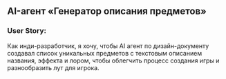## AI-агент «Генератор описания предметов»

### User Story:

Как инди-разработчик, я хочу, чтобы AI агент по дизайн-документу создавал список уникальных предметов с текстовым описанием названия, эффекта и лором, чтобы облегчить процесс создания игры и разнообразить лут для игрока.
